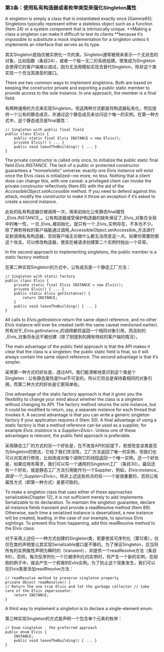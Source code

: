 ### 第3条：使用私有构造器或者枚举类型来强化Singleton属性

A singleton is simply a class that is instantiated exactly once \[Gamma95\]. Singletons typically represent either a stateless object such as a function \(Item 24\) or a system component that is intrinsically unique. **Making a class a singleton can make it difficult to test its clients **because it’s impossible to substitute a mock implementation for a singleton unless it implements an interface that serves as its type.

其实Singleton是指仅被实例化一次的类。Singleton通常被用来表示一个无状态的对象，比如函数（条目24），或者一个独一无二的系统组建。使类成为Singleton会使得它的客户端难以调试，因为无法用模拟实现去替代Singleton，除非这个类实现一个充当其类型的接口。

There are two common ways to implement singletons. Both are based on keeping the constructor private and exporting a public static member to provide access to the sole instance. In one approach, the member is a final field:

有两种通用的方式来实现Singleton。但这两种方式都是将构造器私有化，然后提供一个公有的静态成员，并通过这个静态成员来访问这个唯一的实例。在第一种方式中，这个静态成员是final属性：

```
// Singleton with public final field
public class Elvis {
    public static final Elvis INSTANCE = new Elvis();
    private Elvis() { ... }
    public void leaveTheBuilding() { ... } 
}
```

The private constructor is called only once, to initialize the public static final field _Elvis.INSTANCE_. The lack of a public or protected constructor guarantees a “monoelvistic” universe: exactly one Elvis instance will exist once the Elvis class is initialized—no more, no less. Nothing that a client does can change this, with one caveat: a privileged client can invoke the private constructor reflectively \(Item 65\) with the aid of the _AccessibleObject.setAccessible_ method. If you need to defend against this attack, modify the constructor to make it throw an exception if it’s asked to create a second instance.

此处的私有构造器仅被调用一次，用来初始化公有静态final属性_Elvis.INSTANCE_。公有构造器或受保护构造器的缺失保证了_Elvis_对象在全局中的唯一性，一旦_Elvis_被初始化，就只有一个_Elvis_实例存在，不多也不少。除了拥有特权的客户端能通过调用_AccessibleObject.setAccessible_方法进行反射调用私有构造器，否则客户端无论做什么都无法改变这一点。如果你需要防御这个攻击，可以修改构造器，使其在被请求创建第二个实例时抛出一个异常。

In the second approach to implementing singletons, the public member is a static factory method:

在第二种实现Singleton的方式中，公有成员是一个静态工厂方法：

```
// Singleton with static factory
public class Elvis {
    private static final Elvis INSTANCE = new Elvis();
    private Elvis() { ... }
    public static Elvis getInstance() { 
        return INSTANCE; 
    }
    public void leaveTheBuilding() { ... } 
}
```

All calls to _Elvis.getInstance_ return the same object reference, and no other _Elvis_ instance will ever be created \(with the same caveat mentioned earlier\).  
所有对于_Elvis.getInstance_的调用都将返回一个相同对象引用，而且别的_Elvis_对象将永远不被创建（除了刚提到的拥有特权的客户端的情况）。

The main advantage of the public field approach is that the API makes it clear that the class is a singleton: the public static field is final, so it will always contain the same object reference. The second advantage is that it’s simpler.

采用第一种方式的好处是，透过API，我们能清晰地意识到这个类是个Singleton：公有静态属性是final不可变的，所以它将总是保持着相同的对象引用。而第二种方式的好处是它更简单些。

One advantage of the static factory approach is that it gives you the flexibility to change your mind about whether the class is a singleton without changing its API. The factory method returns the sole instance, but it could be modified to return, say, a separate instance for each thread that invokes it. A second advantage is that you can write a generic singleton factory if your application requires it \(Item 30\). A final advantage of using a static factory is that a method reference can be used as a supplier, for example _Elvis::instance_ is a _Supplier&lt;Elvis&gt;_. Unless one of these advantages is relevant, the public field approach is preferable.

采用静态工厂的方式的另一个好处是，在不改变API的前提下，若想改变该类是否为Singleton的想法，它给了我们灵活性。工厂方法返回了唯一的实例，但我们也可以对其进行修改，比如改成对每个调用它的线程返回一个唯一实例。还一个好处是，如果应用有需求，我们可以写一个通用的Singleton工厂（条目30）。最后还有一个好处，就是静态工厂方法引用能作为一个Supplier，例如，_Elvis:instance_就是一个_Supplier&lt;Elvis&gt;_。除非上述这些优点的任一一个是很重要的，否则公有属性方式（即第一种方式）是更可取的。

To make a singleton class that uses either of these approaches serializable\(Chapter 12\), it is not sufficient merely to add implements Serializable to its declaration. To maintain the singleton guarantee, declare all instance fields transient and provide a readResolve method \(Item 89\). Otherwise, each time a serialized instance is deserialized, a new instance will be created, leading, in the case of our example, to spurious Elvis sightings. To prevent this from happening, add this readResolve method to the Elvis class:

对于采用上述任一一种方式创建的Singleton类，若要使其可序列化（第12章），仅仅在类的声明里让其实现Serializable接口是不够的。为了保证Singleton，应当将所有的实例属性声明为瞬时的（transient），并提供一个readResolve方法（条目89）。否则，每次反序列化一个已被序列化的实例时，将产生一个新的实例，在刚刚的例子中，就会产生一个假冒的Evlis实例。为了防止这个现象发生，我们可以在Elvis类里添加readResolve方法：

```
// readResolve method to preserve singleton property
private Object readResolve() {
// Return the one true Elvis and let the garbage collector // take care of the Elvis impersonator.
    return INSTANCE; 
}
```

A third way to implement a singleton is to declare a single-element enum:

第三种实现Singleton的方式是声明一个包含单个元素的枚举：

```
// Enum singleton - the preferred approach
public enum Elvis { 
    INSTANCE;
    public void leaveTheBuilding() { ... } 
}
```





